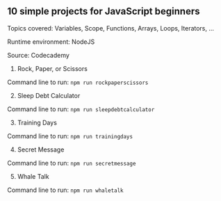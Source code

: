 ## 10 simple projects for JavaScript beginners

Topics covered: Variables, Scope, Functions, Arrays, Loops, Iterators, ...

Runtime environment: NodeJS

Source: Codecademy

1. Rock, Paper, or Scissors

Command line to run: `npm run rockpaperscissors`

2. Sleep Debt Calculator 

Command line to run: `npm run sleepdebtcalculator`

3. Training Days

Command line to run: `npm run trainingdays`

4. Secret Message

Command line to run: `npm run secretmessage`

5. Whale Talk

Command line to run: `npm run whaletalk`

